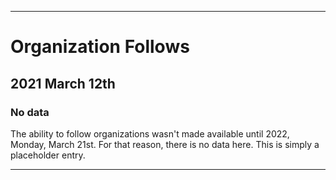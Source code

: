 
***

# Organization Follows

## 2021 March 12th

### No data

The ability to follow organizations wasn't made available until 2022, Monday, March 21st. For that reason, there is no data here. This is simply a placeholder entry.

***
